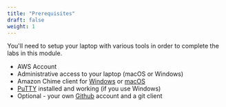 ```yaml
---
title: "Prerequisites"
draft: false
weight: 1
---
```


You'll need to setup your laptop with various tools in order to complete the labs in this module.

- AWS Account
- Administrative access to your laptop (macOS or Windows)
- Amazon Chime client for [Windows](https://clients.chime.aws/win/latest) or [macOS](https://clients.chime.aws/mac/latest)
- [PuTTY](https://www.chiark.greenend.org.uk/~sgtatham/putty/latest.html) installed and working (if you use Windows)
- Optional - your own [Github](https://www.github.com) account and a git client

